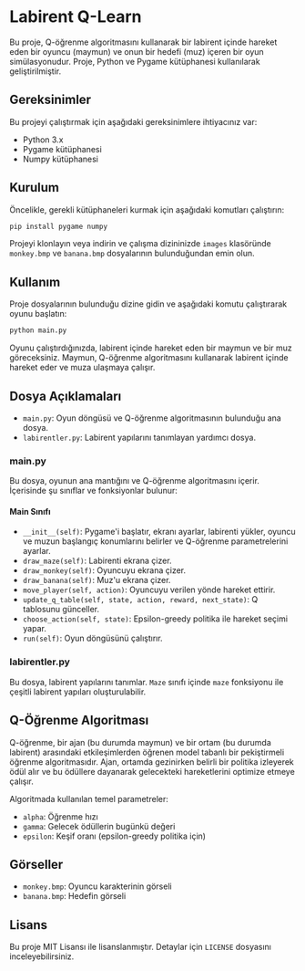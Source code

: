 # Labirent Q-Learn

Bu proje, Q-öğrenme algoritmasını kullanarak bir labirent içinde hareket eden bir oyuncu (maymun) ve onun bir hedefi (muz) içeren bir oyun simülasyonudur. Proje, Python ve Pygame kütüphanesi kullanılarak geliştirilmiştir.

## Gereksinimler

Bu projeyi çalıştırmak için aşağıdaki gereksinimlere ihtiyacınız var:

- Python 3.x
- Pygame kütüphanesi
- Numpy kütüphanesi

## Kurulum

Öncelikle, gerekli kütüphaneleri kurmak için aşağıdaki komutları çalıştırın:

```bash
pip install pygame numpy
```

Projeyi klonlayın veya indirin ve çalışma dizininizde `images` klasöründe `monkey.bmp` ve `banana.bmp` dosyalarının bulunduğundan emin olun.

## Kullanım

Proje dosyalarının bulunduğu dizine gidin ve aşağıdaki komutu çalıştırarak oyunu başlatın:

```bash
python main.py
```

Oyunu çalıştırdığınızda, labirent içinde hareket eden bir maymun ve bir muz göreceksiniz. Maymun, Q-öğrenme algoritmasını kullanarak labirent içinde hareket eder ve muza ulaşmaya çalışır. 

## Dosya Açıklamaları

- `main.py`: Oyun döngüsü ve Q-öğrenme algoritmasının bulunduğu ana dosya.
- `labirentler.py`: Labirent yapılarını tanımlayan yardımcı dosya.

### main.py

Bu dosya, oyunun ana mantığını ve Q-öğrenme algoritmasını içerir. İçerisinde şu sınıflar ve fonksiyonlar bulunur:

#### Main Sınıfı

- `__init__(self)`: Pygame'i başlatır, ekranı ayarlar, labirenti yükler, oyuncu ve muzun başlangıç konumlarını belirler ve Q-öğrenme parametrelerini ayarlar.
- `draw_maze(self)`: Labirenti ekrana çizer.
- `draw_monkey(self)`: Oyuncuyu ekrana çizer.
- `draw_banana(self)`: Muz'u ekrana çizer.
- `move_player(self, action)`: Oyuncuyu verilen yönde hareket ettirir.
- `update_q_table(self, state, action, reward, next_state)`: Q tablosunu günceller.
- `choose_action(self, state)`: Epsilon-greedy politika ile hareket seçimi yapar.
- `run(self)`: Oyun döngüsünü çalıştırır.

### labirentler.py

Bu dosya, labirent yapılarını tanımlar. `Maze` sınıfı içinde `maze` fonksiyonu ile çeşitli labirent yapıları oluşturulabilir.

## Q-Öğrenme Algoritması

Q-öğrenme, bir ajan (bu durumda maymun) ve bir ortam (bu durumda labirent) arasındaki etkileşimlerden öğrenen model tabanlı bir pekiştirmeli öğrenme algoritmasıdır. Ajan, ortamda gezinirken belirli bir politika izleyerek ödül alır ve bu ödüllere dayanarak gelecekteki hareketlerini optimize etmeye çalışır.

Algoritmada kullanılan temel parametreler:

- `alpha`: Öğrenme hızı
- `gamma`: Gelecek ödüllerin bugünkü değeri
- `epsilon`: Keşif oranı (epsilon-greedy politika için)

## Görseller

- `monkey.bmp`: Oyuncu karakterinin görseli
- `banana.bmp`: Hedefin görseli

## Lisans

Bu proje MIT Lisansı ile lisanslanmıştır. Detaylar için `LICENSE` dosyasını inceleyebilirsiniz.
